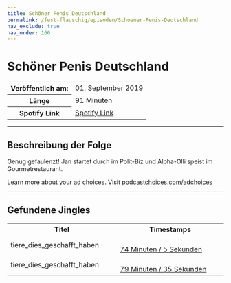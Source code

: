 ```yaml
---
title: Schöner Penis Deutschland
permalink: /fest-flauschig/episoden/Schoener-Penis-Deutschland
nav_exclude: true
nav_order: 166
---
```


# Schöner Penis Deutschland
<table class="resp-table dcf-table dcf-table-responsive dcf-table-bordered dcf-table-striped dcf-w-100%">
                    <tbody>
                        <tr>
                            <th scope="row">Veröffentlich am:</th>
                            <td data-label="Veröffentlich am:">01. September 2019</td>
                        </tr>
                        <tr>
                            <th scope="row">Länge </th>
                            <td data-label="Länge ">91 Minuten</td>
                        </tr><tr>
                                <th scope="row">Spotify Link</th>
                                <td data-label="Spotify Link"><a href="https://open.spotify.com/episode/0kmxHLTBIvjlvmWl7vX2Tp">Spotify Link</a></td>
                            </tr></tbody>
                </table>

***

## Beschreibung der Folge

<div>
Genug gefaulenzt! Jan startet durch im Polit-Biz und Alpha-Olli speist im Gourmetrestaurant.<p> </p><p>Learn more about your ad choices. Visit <a href="https://podcastchoices.com/adchoices">podcastchoices.com/adchoices</a></p>  
</div>

***

## Gefundene Jingles

<table style="display: table;">
                                    <tr>
                                        <th class="tableColumnTitle">Titel</th>
                                        <th class="tableColumnTimestamps">Timestamps</th>
                                    </tr>
                                    <tr>
                                <td markdown="span"  class="tableColumnTitle">tiere_dies_geschafft_haben</td>
                                <td markdown="span" class="tableColumnTimestamps">
                                <br>
                                <a href="https://open.spotify.com/episode/0kmxHLTBIvjlvmWl7vX2Tp?t=4445">
                                74 Minuten / 5 Sekunden</a>
                                </td></tr><tr>
                                <td markdown="span"  class="tableColumnTitle">tiere_dies_geschafft_haben</td>
                                <td markdown="span" class="tableColumnTimestamps">
                                <br>
                                <a href="https://open.spotify.com/episode/0kmxHLTBIvjlvmWl7vX2Tp?t=4775">
                                79 Minuten / 35 Sekunden</a>
                                </td></tr></table>